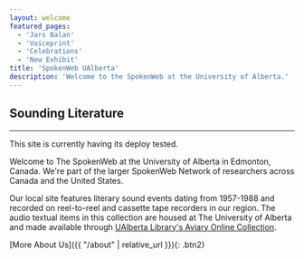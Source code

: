 ```yaml
---
layout: welcome
featured_pages:
  - 'Jars Balan'
  - 'Voiceprint'
  - 'Celebrations'
  - 'New Exhibit'
title: 'SpokenWeb UAlberta'
description: 'Welcome to the SpokenWeb at the University of Alberta.'
---
```


## Sounding Literature

<hr>

This site is currently having its deploy tested.

Welcome to The SpokenWeb at the University of Alberta in Edmonton, Canada. We're part of the larger SpokenWeb Network of researchers across Canada and the United States.

Our local site features literary sound events dating from 1957-1988 and recorded on reel-to-reel and cassette tape recorders in our region. The audio textual items in this collection are housed at The University of Alberta and made available through [UAlberta Library's Aviary Online Collection](https://ualberta.aviaryplatform.com/collections/1783).

[More About Us]({{ "/about" | relative_url }}){: .btn2}
